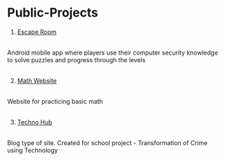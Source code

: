 # Public-Projects


1. <a href="https://github.com/chadanhuggup/Escape-Room">Escape Room</a>
<br>
Android mobile app where players use their computer security knowledge to solve puzzles and progress through the levels
<br><br>
  
2. <a href="https://github.com/chadanhuggup/Math-Website">Math Website</a>
<br>
  Website for practicing basic math
  <br><br>
   
3. <a href="https://github.com/chadanhuggup/Techno-Hub">Techno Hub</a>
<br>
  Blog type of site. Created for school project - Transformation of Crime using Technology
  <br><br>
